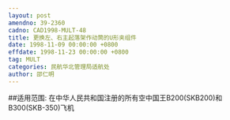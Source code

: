 ```yaml
---
layout: post
amendno: 39-2360
cadno: CAD1998-MULT-48
title: 更换左、右主起落架作动筒的U形夹组件
date: 1998-11-09 00:00:00 +0800
effdate: 1998-11-23 00:00:00 +0800
tag: MULT
categories: 民航华北管理局适航处
author: 邵仁明
---
```


##适用范围:
在中华人民共和国注册的所有空中国王B200(SKB200)和B300(SKB-350)飞机

